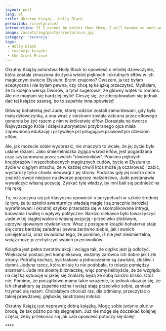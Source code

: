 ```yaml
---
layout: post
lang: pl
title: Okrutny Książę - Holly Black
permalink: /cruelprince/
introduction: If I cannot be better than them, I will become so much worse
image: /assets/img/posty/cruelprince.jpg
category: 'recenzja'
tags:
 - Holly Black
 - recenzja książki
 - the Cruel Prince
---
```

Okrutny Książę autorstwa Holly Black to opowieść o młodej dziewczynie, która została zmuszona do życia wśród pięknych i okrutnych elfów w ich magicznym świecie Elysium. Brzmi znajomo? Owszem, ja też byłam sceptyczna i nie byłam pewna, czy chcę tę książkę przeczytać. Myślałam, że to kolejna wersja Dworów, a tytuł sugerował, że główny wątek to romans. Ale nie mogłam się bardziej mylić! Cieszę się, że zdecydowałam się jednak dać tej książce szansę, bo to zupełnie inna opowieść!

Główną bohaterką jest Jude, której rodzice zostali zamordowani, gdy była małą dziewczynką, a ona wraz z siostrami została zabrana przez elfowego generała by żyć razem z nim w królestwie elfów. Dorastała na dworze Najwyższego Króla i dzięki autorytetowi przybranego ojca miała zapewnioną edukację i przywileje przysługujące prawowitym dzieciom elfów.

Ale, jak możecie sobie wyobrazić, nie znaczyło to wcale, że jej życie było usłane różami. Jako śmiertelniczka żyjąca wśród elfów, jest pogardzana oraz szykanowana przez swoich "rówieśników". Pomimo pięknych krajobrazów i wszechobecnych magicznych cudów, bycie w Elysium to życie w ciągłym strachu, że w każdej chwili ktoś może ją oczarować i zabić, wystarczy tylko chwila nieuwagi z jej strony. Podczas gdy jej siostra chce znaleźć swoje miejsce na dworze poprzez małżeństwo, Jude postanawia wywalczyć własną pozycję. Zyskać tyle władzy, by inni bali się podnieść na nią rękę.

To, co zaczyna się jak klasyczna opowieść o perypetiach w szkole średniej (z tym, że tu szkolni awanturnicy władają magią i są znacznie bardziej wyrafinowani i okrutni) szybko przeradza się w skomplikowane intrygi, knowania i walkę o wpływy polityczne. Bardzo ciekawie było towarzyszyć Jude w tej ciągłej walce o własną pozycję i przeciwko złośliwym, uprzywilejowanym rówieśnikom. Wraz z postępem książki bohaterka staje się coraz bardziej zaradna i pewna zarówno siebie, jak i swoich umiejętności, oraz świadoma tego, że pomimo, iż nie jest nieśmiertelna, wciąż może przechytrzyć swoich przeciwników.

Książka jest pełna zwrotów akcji i wciąga tak, że ciężko jest ją odłożyć. Większość postaci jest kompleksowa, widzimy zarówno ich dobre jak i złe strony. Potrafią kochać, być łaskawi a jednocześnie są zawistni, złośliwi i dumni. Jedyna rzecz, która mi się tu nie podobała, to relacje pomiędzy siostrami. Jude ma siostrę bliźniaczkę, więc pomyślelibyście, że ze względu na ciężką sytuację w jakiej się znalazły będą ze sobą bardzo blisko. Otóż nie. Pomimo, że początkowo mamy takie wrażenie, to jednak okazuje się, że ich charaktery są zupełnie różne i wciąż stają przeciwko sobie, zamiast trzymać się razem. Chciałabym chociaż raz, dla odmiany, przeczytać o takiej prawdziwej, głębokiej siostrzanej miłości.

Okrutny Książę jest naprawdę dobrą książką. Mogę sobie jedynie pluć w brodę, że tak późno po nią sięgnęłam. Już nie mogę się doczekać kolejnej części, żeby przekonać się jak cała opowieść potoczy się dalej!  


 \*\*\*\*
